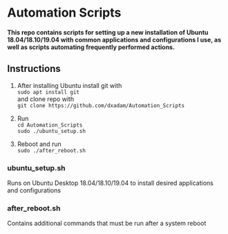 # Automation Scripts
#### This repo contains scripts for setting up a new installation of Ubuntu 18.04/18.10/19.04 with common applications and configurations I use, as well as scripts automating frequently performed actions. 

## Instructions
1. After installing Ubuntu install git with  
	`sudo apt install git`   
and clone repo with  
	`git clone https://github.com/dxadam/Automation_Scripts`

2. Run  
        `cd Automation_Scripts`  
	`sudo ./ubuntu_setup.sh`

3. Reboot and run  
	`sudo ./after_reboot.sh`

### ubuntu_setup.sh
Runs on Ubuntu Desktop 18.04/18.10/19.04 to install desired applications and configurations

### after_reboot.sh
Contains additional commands that must be run after a system reboot
